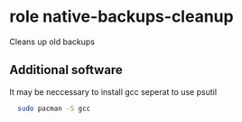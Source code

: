 # role native-backups-cleanup

Cleans up old backups

## Additional software

It may be neccessary to install gcc seperat to use psutil

```bash
  sudo pacman -S gcc
```
